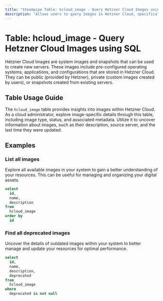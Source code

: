 ```yaml
---
title: "Steampipe Table: hcloud_image - Query Hetzner Cloud Images using SQL"
description: "Allows users to query Images in Hetzner Cloud, specifically the image ID, type, status, and other related information, providing insights into the various system images and snapshots available in the cloud environment."
---
```


# Table: hcloud_image - Query Hetzner Cloud Images using SQL

Hetzner Cloud Images are system images and snapshots that can be used to create new servers. These images include pre-configured operating systems, applications, and configurations that are stored in Hetzner Cloud. They can be public (provided by Hetzner), private (custom images created by users), or snapshots created from existing servers.

## Table Usage Guide

The `hcloud_image` table provides insights into images within Hetzner Cloud. As a cloud administrator, explore image-specific details through this table, including image type, status, and associated metadata. Utilize it to uncover information about images, such as their description, source server, and the last time they were updated.

## Examples

### List all images
Explore all available images in your system to gain a better understanding of your resources. This can be useful for managing and organizing your digital assets.

```sql
select
  id,
  name,
  description
from
  hcloud_image
order by
  id
```

### Find all deprecated images
Uncover the details of outdated images within your system to better manage and update your resources for optimal performance.

```sql
select
  id,
  name,
  description,
  deprecated
from
  hcloud_image
where
  deprecated is not null
```
